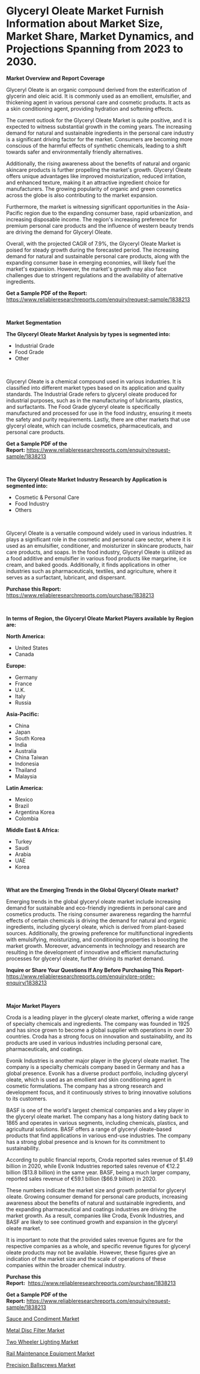 <p><h1>Glyceryl Oleate Market Furnish Information about Market Size, Market Share, Market Dynamics, and Projections Spanning from 2023 to 2030.</h1></p><p><strong>Market Overview and Report Coverage</strong></p>
<p><p>Glyceryl Oleate is an organic compound derived from the esterification of glycerin and oleic acid. It is commonly used as an emollient, emulsifier, and thickening agent in various personal care and cosmetic products. It acts as a skin conditioning agent, providing hydration and softening effects.</p><p>The current outlook for the Glyceryl Oleate Market is quite positive, and it is expected to witness substantial growth in the coming years. The increasing demand for natural and sustainable ingredients in the personal care industry is a significant driving factor for the market. Consumers are becoming more conscious of the harmful effects of synthetic chemicals, leading to a shift towards safer and environmentally friendly alternatives.</p><p>Additionally, the rising awareness about the benefits of natural and organic skincare products is further propelling the market's growth. Glyceryl Oleate offers unique advantages like improved moisturization, reduced irritation, and enhanced texture, making it an attractive ingredient choice for manufacturers. The growing popularity of organic and green cosmetics across the globe is also contributing to the market expansion.</p><p>Furthermore, the market is witnessing significant opportunities in the Asia-Pacific region due to the expanding consumer base, rapid urbanization, and increasing disposable income. The region's increasing preference for premium personal care products and the influence of western beauty trends are driving the demand for Glyceryl Oleate.</p><p>Overall, with the projected CAGR of 7.9%, the Glyceryl Oleate Market is poised for steady growth during the forecasted period. The increasing demand for natural and sustainable personal care products, along with the expanding consumer base in emerging economies, will likely fuel the market's expansion. However, the market's growth may also face challenges due to stringent regulations and the availability of alternative ingredients.</p></p>
<p><strong>Get a Sample PDF of the Report:</strong> <a href="https://www.reliableresearchreports.com/enquiry/request-sample/1838213">https://www.reliableresearchreports.com/enquiry/request-sample/1838213</a></p>
<p>&nbsp;</p>
<p><strong>Market Segmentation</strong></p>
<p><strong>The Glyceryl Oleate Market Analysis by types is segmented into:</strong></p>
<p><ul><li>Industrial Grade</li><li>Food Grade</li><li>Other</li></ul></p>
<p>&nbsp;</p>
<p><p>Glyceryl Oleate is a chemical compound used in various industries. It is classified into different market types based on its application and quality standards. The Industrial Grade refers to glyceryl oleate produced for industrial purposes, such as in the manufacturing of lubricants, plastics, and surfactants. The Food Grade glyceryl oleate is specifically manufactured and processed for use in the food industry, ensuring it meets the safety and purity requirements. Lastly, there are other markets that use glyceryl oleate, which can include cosmetics, pharmaceuticals, and personal care products.</p></p>
<p><strong>Get a Sample PDF of the Report:</strong>&nbsp;<a href="https://www.reliableresearchreports.com/enquiry/request-sample/1838213">https://www.reliableresearchreports.com/enquiry/request-sample/1838213</a></p>
<p>&nbsp;</p>
<p><strong>The Glyceryl Oleate Market Industry Research by Application is segmented into:</strong></p>
<p><ul><li>Cosmetic & Personal Care</li><li>Food Industry</li><li>Others</li></ul></p>
<p>&nbsp;</p>
<p><p>Glyceryl Oleate is a versatile compound widely used in various industries. It plays a significant role in the cosmetic and personal care sector, where it is used as an emulsifier, conditioner, and moisturizer in skincare products, hair care products, and soaps. In the food industry, Glyceryl Oleate is utilized as a food additive and emulsifier in various food products like margarine, ice cream, and baked goods. Additionally, it finds applications in other industries such as pharmaceuticals, textiles, and agriculture, where it serves as a surfactant, lubricant, and dispersant.</p></p>
<p><strong>Purchase this Report:</strong>&nbsp; <a href="https://www.reliableresearchreports.com/purchase/1838213">https://www.reliableresearchreports.com/purchase/1838213</a></p>
<p>&nbsp;</p>
<p><strong>In terms of Region, the Glyceryl Oleate Market Players available by Region are:</strong></p>
<p>
    <p> <strong> North America: </strong>
        <ul>
            <li>United States</li>
            <li>Canada</li>
        </ul>
        </p> 
    <p> <strong> Europe: </strong>
        <ul>
            <li>Germany</li>
            <li>France</li>
            <li>U.K.</li>
            <li>Italy</li>
            <li>Russia</li>
        </ul>
        </p> 
    <p> <strong> Asia-Pacific: </strong>
        <ul>
            <li>China</li>
            <li>Japan</li>
            <li>South Korea</li>
            <li>India</li>
            <li>Australia</li>
            <li>China Taiwan</li>
            <li>Indonesia</li>
            <li>Thailand</li>
            <li>Malaysia</li>
        </ul>
        </p> 
    <p> <strong> Latin America: </strong>
        <ul>
            <li>Mexico</li>
            <li>Brazil</li>
            <li>Argentina Korea</li>
            <li>Colombia</li>
        </ul>
        </p> 
    <p> <strong> Middle East & Africa: </strong>
        <ul>
            <li>Turkey</li>
            <li>Saudi</li>
            <li>Arabia</li>
            <li>UAE</li>
            <li>Korea</li>
        </ul>
    </p>
    </p>
<p>&nbsp;</p>
<p><strong>What are the Emerging Trends in the Global Glyceryl Oleate market?</strong></p>
<p><p>Emerging trends in the global glyceryl oleate market include increasing demand for sustainable and eco-friendly ingredients in personal care and cosmetics products. The rising consumer awareness regarding the harmful effects of certain chemicals is driving the demand for natural and organic ingredients, including glyceryl oleate, which is derived from plant-based sources. Additionally, the growing preference for multifunctional ingredients with emulsifying, moisturizing, and conditioning properties is boosting the market growth. Moreover, advancements in technology and research are resulting in the development of innovative and efficient manufacturing processes for glyceryl oleate, further driving its market demand.</p></p>
<p><strong>Inquire or Share Your Questions If Any Before Purchasing This Report</strong>- <a href="https://www.reliableresearchreports.com/enquiry/pre-order-enquiry/1838213">https://www.reliableresearchreports.com/enquiry/pre-order-enquiry/1838213</a></p>
<p>&nbsp;</p>
<p><strong>Major Market Players</strong></p>
<p><p>Croda is a leading player in the glyceryl oleate market, offering a wide range of specialty chemicals and ingredients. The company was founded in 1925 and has since grown to become a global supplier with operations in over 30 countries. Croda has a strong focus on innovation and sustainability, and its products are used in various industries including personal care, pharmaceuticals, and coatings.</p><p>Evonik Industries is another major player in the glyceryl oleate market. The company is a specialty chemicals company based in Germany and has a global presence. Evonik has a diverse product portfolio, including glyceryl oleate, which is used as an emollient and skin conditioning agent in cosmetic formulations. The company has a strong research and development focus, and it continuously strives to bring innovative solutions to its customers.</p><p>BASF is one of the world's largest chemical companies and a key player in the glyceryl oleate market. The company has a long history dating back to 1865 and operates in various segments, including chemicals, plastics, and agricultural solutions. BASF offers a range of glyceryl oleate-based products that find applications in various end-use industries. The company has a strong global presence and is known for its commitment to sustainability.</p><p>According to public financial reports, Croda reported sales revenue of $1.49 billion in 2020, while Evonik Industries reported sales revenue of €12.2 billion ($13.8 billion) in the same year. BASF, being a much larger company, reported sales revenue of €59.1 billion ($66.9 billion) in 2020.</p><p>These numbers indicate the market size and growth potential for glyceryl oleate. Growing consumer demand for personal care products, increasing awareness about the benefits of natural and sustainable ingredients, and the expanding pharmaceutical and coatings industries are driving the market growth. As a result, companies like Croda, Evonik Industries, and BASF are likely to see continued growth and expansion in the glyceryl oleate market.</p><p>It is important to note that the provided sales revenue figures are for the respective companies as a whole, and specific revenue figures for glyceryl oleate products may not be available. However, these figures give an indication of the market size and the scale of operations of these companies within the broader chemical industry.</p></p>
<p><strong>Purchase this Report:</strong>&nbsp;&nbsp;<a href="https://www.reliableresearchreports.com/purchase/1838213">https://www.reliableresearchreports.com/purchase/1838213</a></p>
<p></p>
<p><strong>Get a Sample PDF of the Report:</strong>&nbsp;<a href="https://www.reliableresearchreports.com/enquiry/request-sample/1838213">https://www.reliableresearchreports.com/enquiry/request-sample/1838213</a></p>
<p><p><a href="https://medium.com/@v8581137/sauce-and-condiment-market-analysis-and-sze-forecasted-for-period-from-2023-to-2030-076ebab2e9db">Sauce and Condiment Market</a></p><p><a href="https://medium.com/@tiannathiel2023/metal-disc-filter-market-analysis-its-cagr-market-segmentation-and-global-industry-overview-804c231b6c52">Metal Disc Filter Market</a></p><p><a href="https://medium.com/@pauladams6h/two-wheeler-lighting-market-research-report-its-history-and-forecast-2023-to-2030-4dd2816648a2">Two Wheeler Lighting Market</a></p><p><a href="https://medium.com/@omamuller06/rail-maintenance-equipment-market-insights-into-market-cagr-market-trends-and-growth-strategies-37ec86058cd7">Rail Maintenance Equipment Market</a></p><p><a href="https://medium.com/@geneeffertz/precision-ballscrews-market-insight-market-trends-growth-forecasted-from-2023-to-2030-6b3161ad17f7">Precision Ballscrews Market</a></p></p>